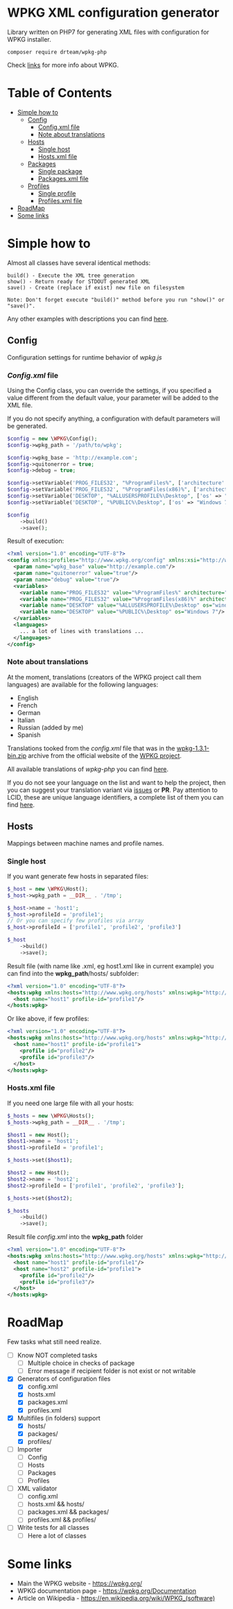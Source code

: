 # WPKG XML configuration generator

Library written on PHP7 for generating XML files with configuration for WPKG installer.

    composer require drteam/wpkg-php

Check [links](#some-links) for more info about WPKG.

# Table of Contents

- [Simple how to](#simple-how-to)
    - [Config](#config)
        - [Config.xml file](#configxml-file)
        - [Note about translations](#note-about-translations)
    - [Hosts](#hosts)
        - [Single host](#single-host)
        - [Hosts.xml file](#hostsxml-file)
    - [Packages](#packages)
        - [Single package](#single-package)
        - [Packages.xml file](#packagesxml-file)
    - [Profiles](#profiles)
        - [Single profile](#single-profile)
        - [Profiles.xml file](#profilesxml-file)
- [RoadMap](#roadmap)
- [Some links](#some-links)

# Simple how to

Almost all classes have several identical methods:

    build() - Execute the XML tree generation
    show() - Return ready for STDOUT generated XML
    save() - Create (replace if exist) new file on filesystem

    Note: Don't forget execute "build()" method before you run "show()" or "save()".

Any other examples with descriptions you can find [here](extra).

## Config

Configuration settings for runtime behavior of *wpkg.js*

### *Config.xml* file

Using the Config class, you can override the settings, if you specified
a value different from the default value, your parameter will be added
to the XML file.

If you do not specify anything, a configuration with default parameters
will be generated.

```php
$config = new \WPKG\Config();
$config->wpkg_path = '/path/to/wpkg';

$config->wpkg_base = 'http://example.com';
$config->quitonerror = true;
$config->debug = true;

$config->setVariable('PROG_FILES32', "%ProgramFiles%", ['architecture' => "x86"]);
$config->setVariable('PROG_FILES32', "%ProgramFiles(x86)%", ['architecture' => "x64"]);
$config->setVariable('DESKTOP', "%ALLUSERSPROFILE%\Desktop", ['os' => "windows xp"]);
$config->setVariable('DESKTOP', "%PUBLIC%\Desktop", ['os' => "Windows 7"]);

$config
    ->build()
    ->save();
```

Result of execution:

```xml
<?xml version="1.0" encoding="UTF-8"?>
<config xmlns:profiles="http://www.wpkg.org/config" xmlns:xsi="http://www.w3.org/2001/XMLSchema-instance" xsi:schemaLocation="http://www.wpkg.org/config xsd/config.xsd">
  <param name="wpkg_base" value="http://example.com"/>
  <param name="quitonerror" value="true"/>
  <param name="debug" value="true"/>
  <variables>
    <variable name="PROG_FILES32" value="%ProgramFiles%" architecture="x86"/>
    <variable name="PROG_FILES32" value="%ProgramFiles(x86)%" architecture="x64"/>
    <variable name="DESKTOP" value="%ALLUSERSPROFILE%\Desktop" os="windows xp"/>
    <variable name="DESKTOP" value="%PUBLIC%\Desktop" os="Windows 7"/>
  </variables>
  <languages>
    ... a lot of lines with translations ...
  </languages>
</config>
```

### Note about translations

At the moment, translations (creators of the WPKG project call them languages) are available for the following languages:

* English
* French
* German
* Italian
* Russian (added by me)
* Spanish

Translations tooked from the *config.xml* file that was in the [wpkg-1.3.1-bin.zip](http://wpkg.org/files/stable/1.3.x/wpkg-1.3.1-bin.zip)
archive from the official website of the [WPKG project](https://wpkg.org/Download).

All available translations of *wpkg-php* you can find [here](src/Languages).

If you do not see your language on the list and want to help the project, then you
can suggest your translation variant via [issues](https://github.com/DrTeamRocks/wpkg-php/issues) or **PR**.
Pay attention to LCID, these are unique language identifiers, a complete list
of them you can find [here](http://www.microsoft.com/globaldev/reference/lcid-all.mspx).

## Hosts

Mappings between machine names and profile names.

### Single host

If you want generate few hosts in separated files:

```php
$_host = new \WPKG\Host();
$_host->wpkg_path = __DIR__ . '/tmp';

$_host->name = 'host1';
$_host->profileId = 'profile1';
// Or you can specify few profiles via array
$_host->profileId = ['profile1', 'profile2', 'profile3']

$_host
    ->build()
    ->save();
```

Result file (with name like <name>.xml, eg host1.xml like in current example) you can find into the **wpkg_path**/hosts/ subfolder:

```xml
<?xml version="1.0" encoding="UTF-8"?>
<hosts:wpkg xmlns:hosts="http://www.wpkg.org/hosts" xmlns:wpkg="http://www.wpkg.org/wpkg" xmlns:xsi="http://www.w3.org/2001/XMLSchema-instance" xsi:schemaLocation="http://www.wpkg.org/hosts xsd/hosts.xsd">
  <host name="host1" profile-id="profile1"/>
</hosts:wpkg>
```

Or like above, if few profiles:

```xml
<?xml version="1.0" encoding="UTF-8"?>
<hosts:wpkg xmlns:hosts="http://www.wpkg.org/hosts" xmlns:wpkg="http://www.wpkg.org/wpkg" xmlns:xsi="http://www.w3.org/2001/XMLSchema-instance" xsi:schemaLocation="http://www.wpkg.org/hosts xsd/hosts.xsd">
  <host name="host1" profile-id="profile1">
    <profile id="profile2"/>
    <profile id="profile3"/>
  </host>
</hosts:wpkg>
```

### Hosts.xml file

If you need one large file with all your hosts:

```php
$_hosts = new \WPKG\Hosts();
$_hosts->wpkg_path = __DIR__ . '/tmp';

$host1 = new Host();
$host1->name = 'host1';
$host1->profileId = 'profile1';

$_hosts->set($host1);

$host2 = new Host();
$host2->name = 'host2';
$host2->profileId = ['profile1', 'profile2', 'profile3'];

$_hosts->set($host2);

$_hosts
    ->build()
    ->save();
```

Result file *config.xml* into the **wpkg_path** folder

```xml
<?xml version="1.0" encoding="UTF-8"?>
<hosts:wpkg xmlns:hosts="http://www.wpkg.org/hosts" xmlns:wpkg="http://www.wpkg.org/wpkg" xmlns:xsi="http://www.w3.org/2001/XMLSchema-instance" xsi:schemaLocation="http://www.wpkg.org/hosts xsd/hosts.xsd">
  <host name="host1" profile-id="profile1"/>
  <host name="host2" profile-id="profile1">
    <profile id="profile2"/>
    <profile id="profile3"/>
  </host>
</hosts:wpkg>
```

# RoadMap

Few tasks what still need realize.

* [ ] Know NOT completed tasks
    * [ ] Multiple choice in checks of package
    * [ ] Error message if recipient folder is not exist or not writable
* [x] Generators of configuration files
    * [x] config.xml
    * [x] hosts.xml
    * [x] packages.xml
    * [x] profiles.xml
* [x] Multifiles (in folders) support
    * [x] hosts/
    * [x] packages/
    * [x] profiles/
* [ ] Importer
    * [ ] Config
    * [ ] Hosts
    * [ ] Packages
    * [ ] Profiles
* [ ] XML validator
    * [ ] config.xml
    * [ ] hosts.xml && hosts/
    * [ ] packages.xml && packages/
    * [ ] profiles.xml && profiles/
* [ ] Write tests for all classes
    * [ ] Here a lot of classes

# Some links

* Main the WPKG website - https://wpkg.org/
* WPKG documentation page - https://wpkg.org/Documentation
* Article on Wikipedia - https://en.wikipedia.org/wiki/WPKG_(software)

